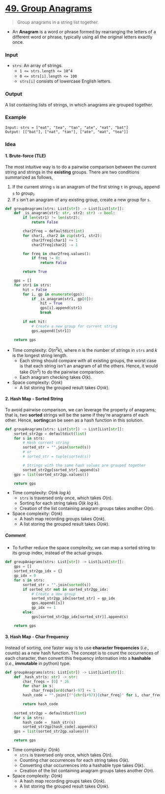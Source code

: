 # [49. Group Anagrams](https://leetcode.com/problems/group-anagrams/)
> Group anagrams in a string list together.
* An **Anagram** is a word or phrase formed by rearranging the letters of a different word or phrase, typically using all the original letters exactly once.
### Input
* `strs`: An array of strings.
	* `1 <= strs.length <= 10^4`
	* `0 <= strs[i].length <= 100`
	* `strs[i]` consists of lowercase English letters.
### Output
A list containing lists of strings, in which anagrams are grouped together.
### Example
```
Input: strs = ["eat", "tea", "tan", "ate", "nat", "bat"]
Output: [["bat"], ["nat", "tan"], ["ate", "eat", "tea"]]
```
### Idea
#### 1. Brute-force (TLE)
The most intuitive way is to do a pairwise comparison between the current string and strings in the **existing** groups. There are two conditions summarized as follows,
1. If the current string `s` is an anagram of the first string `t` in $group_i$, append `s` to $group_i$.
2. If `s` isn't an anagram of any existing group, create a new group for `s`.
```python
def groupAnagrams(strs: List[str]) -> List[List[str]]:
    def _is_anagram(str1: str, str2: str) -> bool:
        if len(str1) != len(str2):
            return False

        char2freq = defaultdict(int)
        for char1, char2 in zip(str1, str2):
            char2freq[char1] += 1
            char2freq[char2] -= 1

        for freq in char2freq.values():
            if freq != 0:
                return False

        return True

    gps = []
    for str1 in strs:
        hit = False
        for i, gp in enumerate(gps):
            if _is_anagram(str1, gp[0]):
                hit = True
                gps[i].append(str1)
                break
        
        if not hit:
            # Create a new group for current string
            gps.append([str1])
    
    return gps
```
* Time complexity: $O(n^2k)$, where $n$ is the number of strings in `strs` and $k$ is the longest string length.
	* Each string should compare with all existing groups, the worst case is that each string isn't an anagram of all the others. Hence, it would take $O(n^2)$ to do the pairwise comparison.
	* Each anagram checking takes $O(k)$.
* Space complexity: $O(nk)$
	* A list storing the grouped result takes $O(nk)$.
#### 2. Hash Map - Sorted String
To avoid pairwise comparison, we can leverage the property of anagrams; that is, two **sorted** strings will be the same if they're anagrams of each other. Hence, **sorting**can be seen as a hash function in this solution.
```python
def groupAnagrams(strs: List[str]) -> List[List[str]]:
    sorted_str2gp = defaultdict(list) 
    for s in strs:
        # Hash current string 
        sorted_str = "".join(sorted(s))
        # or 
        # sorted_str = tuple(sorted(s)) 

        # Strings with the same hash values are grouped together
        sorted_str2gp[sorted_str].append(s)
    gps = list(sorted_str2gp.values())

    return gps
```
 * Time complexity: $O(nk\ log\ k)$
	* `strs` is traversed only once, which takes $O(n)$.
	* Sorting for each string takes $O(k\ log\ k)$.
	* Creation of the list containing anagram groups takes another $O(n)$.
* Space complexity: $O(nk)$
	* A hash map recording groups takes $O(nk)$.
	* A list storing the grouped result takes $O(nk)$.
##### Comment
* To further reduce the space complexity, we can map a sorted string to its group index, instead of the actual groups.
```python
def groupAnagrams(strs: List[str]) -> List[List[str]]:
    gps = []
    sorted_str2gp_idx = {}
    gp_idx = 0
    for s in strs:
        sorted_str = "".join(sorted(s))
        if sorted_str not in sorted_str2gp_idx:
            # Create a new group
            sorted_str2gp_idx[sorted_str] = gp_idx
            gps.append([s])
            gp_idx += 1
        else:
            gps[sorted_str2gp_idx[sorted_str]].append(s)

    return gps
```
#### 3. Hash Map - Char Frequency
Instead of sorting, one faster way is to use **character frequencies** (*i.e.,* counts) as a new hash function. The concept is to count the occurrences of each character, then convert this frequency information into a **hashable** (*i.e.,* **immutable** in python) type.
```python
def groupAnagrams(strs: List[str]) -> List[List[str]]:
    def _hash_str(s: str) -> str:
        char_freqs = [0] * 26
        for char in s:
            char_freqs[ord(char)-97] += 1
        hash_code = "".join([f"{chr(i+97)}{char_freq}" for i, char_freq in enumerate(char_freqs)])

        return hash_code
        
    sorted_str2gp = defaultdict(list) 
    for s in strs:
        hash_code = _hash_str(s)
        sorted_str2gp[hash_code].append(s)
    gps = list(sorted_str2gp.values())

    return gps
```
 * Time complexity: $O(nk)$
	* `strs` is traversed only once, which takes $O(n)$.
	* Counting char occurrences for each string takes $O(k)$.
	* Converting char occurrences into a hashable type takes $O(k)$.
	* Creation of the list containing anagram groups takes another $O(n)$.
* Space complexity: $O(nk)$
	* A hash map recording groups takes $O(nk)$.
	* A list storing the grouped result takes $O(nk)$.
